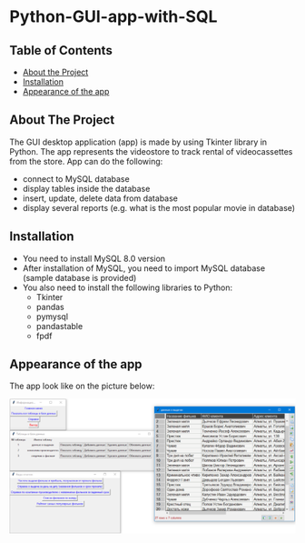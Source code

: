 # Python-GUI-app-with-SQL


## Table of Contents
- [About the Project](#about-the-project)
- [Installation](#installation)
- [Appearance of the app](#appearance-of-the-app)


## About The Project
The GUI desktop application (app) is made by using Tkinter library in Python.
The app represents the videostore to track rental of videocassettes from the store.
App can do the following:
- connect to MySQL database
- display tables inside the database
- insert, update, delete data from database
- display several reports (e.g. what is the most popular movie in database)

## Installation
- You need to install MySQL 8.0 version
- After installation of MySQL, you need to import MySQL database (sample database is provided)
- You also need to install the following libraries to Python:
  - Tkinter
  - pandas
  - pymysql
  - pandastable
  - fpdf

## Appearance of the app
The app look like on the picture below:

<p align="center">
  <img src="./img/app.PNG" alt="Size Limit CLI" width="738">
</p>
